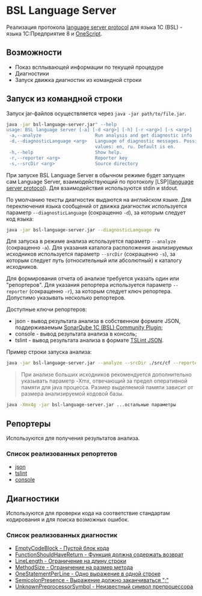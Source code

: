 # BSL Language Server

Реализация протокола [language server protocol](https://microsoft.github.io/language-server-protocol/) для языка 1C (BSL) - языка 1С:Предприятие 8 и [OneScript](http://oscript.io).

## Возможности

* Показ всплывающей информации по текущей процедуре
* Диагностики
* Запуск движка диагностик из командной строки

## Запуск из командной строки

Запуск jar-файлов осуществляется через `java -jar path/to/file.jar`.

```sh
java -jar bsl-language-server.jar" --help
usage: BSL language server [-a] [-d <arg>] [-h] [-r <arg>] [-s <arg>]
 -a,--analyze                    Run analysis and get diagnostic info
 -d,--diagnosticLanguage <arg>   Language of diagnostic messages. Possible
                                 values: en, ru. Default is en.
 -h,--help                       Show help.
 -r,--reporter <arg>             Reporter key
 -s,--srcDir <arg>               Source directory
```

При запуске BSL Language Server в обычном режиме будет запущен сам Language Server, взаимодействующий по протоколу [LSP]([language server protocol](https://microsoft.github.io/language-server-protocol/)). Для взаимодействия используются stdin и stdout.

По умолчанию тексты диагностик выдаются на английском языке. Для переключения языка сообщений от движка диагностик используется параметр `--diagnosticLanguage` (сокращенно `-d`), за которым следует код языка:

```sh
java -jar bsl-language-server.jar --diagnosticLanguage ru
```

Для запуска в режиме анализа используется параметр `--analyze` (сокращенно `-a`). Для указания каталога расположения анализируемых исходников используется параметр `--srcDir` (сокращенно `-s`), за которым следует путь (относительный или абсолютный) к каталогу исходников.

Для формирования отчета об анализе требуется указать один или "репортеров". Для указания репортера используется параметр `--reporter` (сокращенно `-r`), за которым следует ключ репортера. Допустимо указывать несколько репортеров. 

Доступные ключи репортеров:

* json - вывод результата анализа в собственном формате JSON, поддерживаемым [SonarQube 1C (BSL) Community Plugin](https://github.com/1c-syntax/sonar-bsl-plugin-community);
* console - вывод результата анализа в консоль;
* tslint - вывод результата анализа в формате [TSLint JSON](https://palantir.github.io/tslint/formatters/json).

Пример строки запуска анализа:

```sh
java -jar bsl-language-server.jar --analyze --srcDir ./src/cf --reporter json
```

> При анализе больших исходников рекомендуется дополнительно указывать параметр -Xmx, отвечающий за предел оперативной памяти для java процесса. Размер выделяемой памяти зависит от размера анализируемой кодовой базы.

```sh
java -Xmx4g -jar bsl-language-server.jar ...остальные параметры
```

## Репортеры

Используются для получения результатов анализа.

### Список реализованных репортетов

* [json](reporters/json.md)
* [tslint](reporters/tslint.md)
* [console](reporters/tslint.md)

## Диагностики

Используются для проверки кода на соответствие стандартам кодирования и для поиска возможных ошибок.

### Список реализованных диагностик

* [EmptyCodeBlock - Пустой блок кода](diagnostics/EmptyCodeBlock.md)
* [FunctionShouldHaveReturn - Функция должна содержать возврат](diagnostics/FunctionShouldHaveReturn.md)
* [LineLength - Ограничение на длину строки](diagnostics/LineLength.md)
* [MethodSize - Ограничение на размер метода](diagnostics/MethodSize.md)
* [OneStatementPerLine - Одно выражение в одной строке](diagnostics/OneStatementPerLine.md)
* [SemicolonPresence - Выражение должно заканчиваться ";"](diagnostics/SemicolonPresence.md)
* [UnknownPreprocessorSymbol - Неизвестный символ препроцессора](diagnostics/UnknownPreprocessorSymbol.md)
